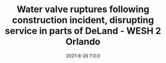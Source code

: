---
"title": "Water valve ruptures following construction incident, disrupting service in parts of DeLand - WESH 2 Orlando"
"date": "2021-8-26 7:0:0"
"feed_name": "GOOGLENEWSCONSTRUCTION"
"feed_website": "https://news.google.com/search?q=construction%2Bincident&hl=en-US&gl=US&ceid=US:en"
"feed_rss": "https://news.google.com/rss/search?q=construction%2Bincident&hl=en-US&gl=US&ceid=US:en"
"link": "https://www.wesh.com/article/update-on-water-outage-affecting-northwest-deland/37407167"
"file": "_posts/2021-1-1-6dfb8b25696f600973ff34e22173c19fdb471343.md"
"accident": "1"
"drilling": "0"
"dead": "0"
"injured": "0"
---